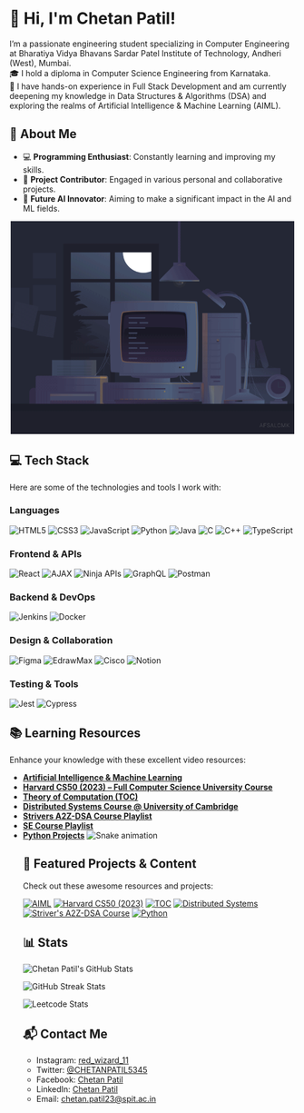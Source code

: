 # 👋 Hi, I'm Chetan Patil!

I’m a passionate engineering student specializing in Computer Engineering at Bharatiya Vidya Bhavans Sardar Patel Institute of Technology, Andheri (West), Mumbai.  
🎓 I hold a diploma in Computer Science Engineering from Karnataka.  
💼 I have hands-on experience in Full Stack Development and am currently deepening my knowledge in Data Structures & Algorithms (DSA) and exploring the realms of Artificial Intelligence & Machine Learning (AIML).

## 🌟 About Me
- 💻 **Programming Enthusiast**: Constantly learning and improving my skills.
- 🚀 **Project Contributor**: Engaged in various personal and collaborative projects.
- 🤖 **Future AI Innovator**: Aiming to make a significant impact in the AI and ML fields.


<!--![LeetCode 50 Days Badge](https://leetcard.jacoblin.cool/red_wizards_11?ext=heatmap&theme=wtf)

## 📈 Achievements

### 🏆 LeetCode Streak Badge
![LeetCode 50 Days Badge](Achivements/50Days_Batch.png)
![LeetCode 50 Days Badge](50Days_Batch.png)
Awarded to the top 6.9% of LeetCoders for solving problems 50+ days in 2024!

### 🥇 CodeChef Gold Streak Badge
![CodeChef Gold Streak Badge](assets/CodeChefBadge(Gold).png)
![CodeChef Gold Streak Badge](assets/CodeChefBadge(Gold).png)
Awarded for maintaining a 50-day coding streak on CodeChef!

### 🥈 CodeChef Silver Streak Badge
![CodeChef Silver Streak Badge](assets/CodeChefBadge(Silver).png)
Awarded for maintaining a 25-day coding streak on CodeChef!

### 🥉 CodeChef Bronze Streak Badge
![CodeChef Bronze Streak Badge](assets/CodeChefBadge(Bronze).png)
Awarded for maintaining a 10-day coding streak on CodeChef!

### 🎖️ Special Badge - Red Wizard
![Red Wizard](assets/redwizard_11.png)
Special recognition for outstanding coding performance and dedication! -->


<!-- Embed the GIF before the Learning Resources section -->
<div align="center">
  <img src="https://github.com/Chetan-Patil-52/Chetan-Patil-52/blob/main/coding.gif" alt="Coding GIF" width="500"/>
</div>

## 💻 Tech Stack
Here are some of the technologies and tools I work with:

### Languages
![HTML5](https://img.shields.io/badge/HTML5-%23E34F26.svg?style=for-the-badge&logo=html5&logoColor=white)
![CSS3](https://img.shields.io/badge/CSS3-%231572B6.svg?style=for-the-badge&logo=css3&logoColor=white)
![JavaScript](https://img.shields.io/badge/JavaScript-%23323330.svg?style=for-the-badge&logo=javascript&logoColor=%23F7DF1E)
![Python](https://img.shields.io/badge/Python-3670A0?style=for-the-badge&logo=python&logoColor=ffdd54)
![Java](https://img.shields.io/badge/Java-%23ED8B00.svg?style=for-the-badge&logo=openjdk&logoColor=white)
![C](https://img.shields.io/badge/C-%2300599C.svg?style=for-the-badge&logo=c&logoColor=white)
![C++](https://img.shields.io/badge/C++-%2300599C.svg?style=for-the-badge&logo=c%2B%2B&logoColor=white)
![TypeScript](https://img.shields.io/badge/TypeScript-%23007ACC.svg?style=for-the-badge&logo=typescript&logoColor=white)

### Frontend & APIs
![React](https://img.shields.io/badge/React-%2320232a.svg?style=for-the-badge&logo=react&logoColor=%2361DAFB)
![AJAX](https://img.shields.io/badge/AJAX-%23000.svg?style=for-the-badge&logo=ajax&logoColor=white)
![Ninja APIs](https://img.shields.io/badge/Ninja%20APIs-%23000000.svg?style=for-the-badge&logo=API&logoColor=white)
![GraphQL](https://img.shields.io/badge/GraphQL-E10098?style=for-the-badge&logo=graphql&logoColor=white)
![Postman](https://img.shields.io/badge/Postman-%23FF6C37.svg?style=for-the-badge&logo=postman&logoColor=white)

### Backend & DevOps
![Jenkins](https://img.shields.io/badge/Jenkins-%23D24939.svg?style=for-the-badge&logo=jenkins&logoColor=white)
![Docker](https://img.shields.io/badge/Docker-%230db7ed.svg?style=for-the-badge&logo=docker&logoColor=white)

### Design & Collaboration
![Figma](https://img.shields.io/badge/Figma-%23F24E1E.svg?style=for-the-badge&logo=figma&logoColor=white)
![EdrawMax](https://img.shields.io/badge/EdrawMax-%230000FF.svg?style=for-the-badge&logo=edrawmax&logoColor=white)
![Cisco](https://img.shields.io/badge/Cisco-%231BA0D7.svg?style=for-the-badge&logo=cisco&logoColor=white)
![Notion](https://img.shields.io/badge/Notion-%23000000.svg?style=for-the-badge&logo=notion&logoColor=white)

### Testing & Tools
![Jest](https://img.shields.io/badge/Jest-%23C21325?style=for-the-badge&logo=jest&logoColor=white)
![Cypress](https://img.shields.io/badge/Cypress-%23E5E5E5?style=for-the-badge&logo=cypress&logoColor=058a5e)


## 📚 Learning Resources
Enhance your knowledge with these excellent video resources:
- [**Artificial Intelligence & Machine Learning**](https://youtu.be/5NgNicANyqM?si=LH-BWOrdRRN7qlUP)
- [**Harvard CS50 (2023) – Full Computer Science University Course**](https://youtu.be/LfaMVlDaQ24?si=cMEQ9NKb9svqXw6k)
- [**Theory of Computation (TOC)**](https://youtu.be/9kuynHcM3UA?si=4XUchyWFNl88Pn7q)
- [**Distributed Systems Course @ University of Cambridge**](https://youtu.be/sGzQT_ZrsFI?si=Kh9mq4f9Evyx2Irs)
- [**Strivers A2Z-DSA Course Playlist**](https://youtube.com/playlist?list=PLgUwDviBIf0oF6QL8m22w1hIDC1vJ_BHz&si=nKpR-TLjpyrTRTzK)
- [**SE Course Playlist**](https://youtu.be/uJpQlyT_CK4?si=Yqltyyh5HL_Sys6L)
- [**Python Projects**](https://youtu.be/xlcNMlyN34g?si=gQTyJSzCtchi47yG)  
  <!--[![Python_Project](https://img.youtube.com/vi/xlcNMlyN34g/0.jpg)](https://youtu.be/xlcNMlyN34g?si=gQTyJSzCtchi47yG)--.

## 🐍 Snake Game
<!-- Snake game from your own repository -->
<img src="https://raw.githubusercontent.com/Chetan-Patil-52/Chetan-Patil-52/output/snake.svg" alt="Snake animation" />

## 🌟 Featured Projects & Content
Check out these awesome resources and projects:
<!-- YouTube video cards from https://github.com/DenverCoder1/github-readme-youtube-cards -->
[![AIML](https://img.youtube.com/vi/5NgNicANyqM/0.jpg)](https://youtu.be/5NgNicANyqM?si=LH-BWOrdRRN7qlUP)
[![Harvard CS50 (2023)](https://img.youtube.com/vi/LfaMVlDaQ24/0.jpg)](https://youtu.be/LfaMVlDaQ24?si=cMEQ9NKb9svqXw6k)
[![TOC](https://img.youtube.com/vi/9kuynHcM3UA/0.jpg)](https://youtu.be/9kuynHcM3UA?si=4XUchyWFNl88Pn7q)
[![Distributed Systems](https://img.youtube.com/vi/sGzQT_ZrsFI/0.jpg)](https://youtu.be/sGzQT_ZrsFI?si=Kh9mq4f9Evyx2Irs)
[![Striver's A2Z-DSA Course](https://img.youtube.com/vi/0bHoB32fuj0/0.jpg)](https://youtu.be/0bHoB32fuj0?si=-qiYJY7C8uMDOc89)
[![Python](https://img.youtube.com/vi/xlcNMlyN34g/0.jpg)](https://youtu.be/xlcNMlyN34g?si=gQTyJSzCtchi47yG)

## 📊 Stats
<!-- GitHub stats from https://github.com/Chetan-Patil-52/github-readme-stats -->
![Chetan Patil's GitHub Stats](https://github-readme-stats.vercel.app/api?username=Chetan-Patil-52&theme=radical&hide_border=false&include_all_commits=true&count_private=true)

<!-- For dark mode -->
<picture>
  <source srcset="https://streak-stats.demolab.com?user=Chetan-Patil-52&theme=dracula" media="(prefers-color-scheme: dark)">
  <img src="https://streak-stats.demolab.com?user=Chetan-Patil-52&theme=default" alt="GitHub Streak Stats">
</picture>

![Leetcode Stats](https://leetcard.jacoblin.cool/red_wizards_11?theme=wtf)

## 📬 Contact Me
- Instagram: [red_wizard_11](https://www.instagram.com/red_wizard_11/)
- Twitter: [@CHETANPATIL5345](https://twitter.com/CHETANPATIL5345)
- Facebook: [Chetan Patil](https://www.facebook.com/chetan.patil)
- LinkedIn: [Chetan Patil](https://www.linkedin.com/in/chetan-patil-147603345/)
- Email: [chetan.patil23@spit.ac.in](mailto:chetan.patil23@spit.ac.in)
